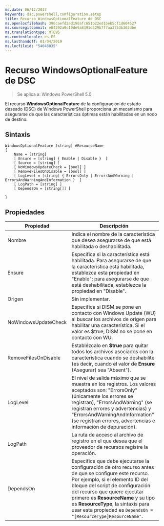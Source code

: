 ```yaml
---
ms.date: 06/12/2017
keywords: dsc,powershell,configuration,setup
title: Recurso WindowsOptionalFeature de DSC
ms.openlocfilehash: 390caefd2ad190afc651b22ed1beb5cf1d604527
ms.sourcegitcommit: e04292a9c10de9a8391d529b7f7aa3753b362dbe
ms.translationtype: MTE95
ms.contentlocale: es-ES
ms.lasthandoff: 01/04/2019
ms.locfileid: "54048035"
---
```

# <a name="dsc-windowsoptionalfeature-resource"></a>Recurso WindowsOptionalFeature de DSC

> Se aplica a: Windows PowerShell 5.0

El recurso **WindowsOptionalFeature** de la configuración de estado deseado (DSC) de Windows PowerShell proporciona un mecanismo para asegurarse de que las características óptimas están habilitadas en un nodo de destino.

## <a name="syntax"></a>Sintaxis

```
WindowsOptionalFeature [string] #ResourceName
{
    Name = [string]
    [ Ensure = [string] { Enable | Disable }  ]
    [ Source = [string] ]
    [ NoWindowsUpdateCheck = [bool] ]
    [ RemoveFilesOnDisable = [bool] ]
    [ LogLevel = [string] { ErrorsOnly | ErrorsAndWarning | ErrorsAndWarningAndInformation }  ]
    [ LogPath = [string] ]
    [ DependsOn = [string[]] ]

}
```

## <a name="properties"></a>Propiedades

|  Propiedad  |  Descripción   |
|---|---|
| Nombre| Indica el nombre de la característica que desea asegurarse de que está habilitada o deshabilitada.|
| Ensure| Especifica si la característica está habilitada. Para asegurarse de que la característica está habilitada, establezca esta propiedad en "Enable"; para asegurarse de que está deshabilitada, establezca la propiedad en "Disable".|
| Origen| Sin implementar.|
| NoWindowsUpdateCheck| Especifica si DISM se pone en contacto con Windows Update (WU) al buscar los archivos de origen para habilitar una característica. Si el valor es $true, DISM no se pone en contacto con WU.|
| RemoveFilesOnDisable| Establézcalo en **$true** para quitar todos los archivos asociados con la característica cuando se deshabilite (es decir, cuando el valor de **Ensure** (Asegurar) sea "Absent").|
| LogLevel| El nivel de salida máximo que se muestra en los registros. Los valores aceptados son: "ErrorsOnly" (únicamente los errores se registran), "ErrorsAndWarning" (se registran errores y advertencias) y "ErrorsAndWarningAndInformation" (se registran errores, advertencias e información de depuración).|
| LogPath| La ruta de acceso al archivo de registro en el que desea que el proveedor de recursos registre la operación.|
| DependsOn| Especifica que debe ejecutarse la configuración de otro recurso antes de que se configure este recurso. Por ejemplo, si el elemento ID del bloque del script de configuración del recurso que quiere ejecutar primero es __ResourceName__ y su tipo es __ResourceType__, la sintaxis para usar esta propiedad es `DependsOn = "[ResourceType]ResourceName"`.|